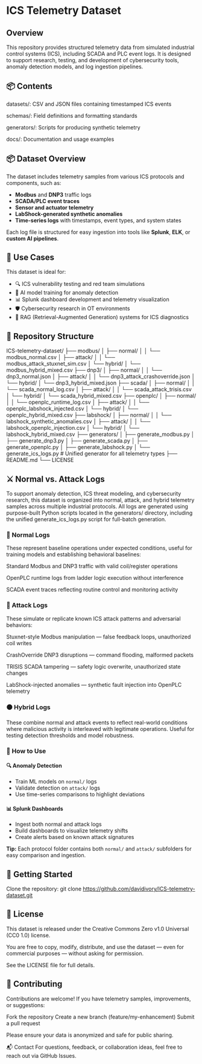 # ICS Telemetry Dataset
## Overview
This repository provides structured telemetry data from simulated industrial control systems (ICS), including SCADA and PLC event logs. It is designed to support research, testing, and development of cybersecurity tools, anomaly detection models, and log ingestion pipelines.

## 📦 Contents
datasets/: CSV and JSON files containing timestamped ICS events

schemas/: Field definitions and formatting standards

generators/: Scripts for producing synthetic telemetry

docs/: Documentation and usage examples

## 📦 Dataset Overview

The dataset includes telemetry samples from various ICS protocols and components, such as:

- **Modbus** and **DNP3** traffic logs
- **SCADA/PLC event traces**
- **Sensor and actuator telemetry**
- **LabShock-generated synthetic anomalies**
- **Time-series logs** with timestamps, event types, and system states

Each log file is structured for easy ingestion into tools like **Splunk**, **ELK**, or **custom AI pipelines**.

## 🧠 Use Cases

This dataset is ideal for:

- 🔍 ICS vulnerability testing and red team simulations  
- 🧪 AI model training for anomaly detection  
- 📊 Splunk dashboard development and telemetry visualization  
- 🛡️ Cybersecurity research in OT environments  
- 🧬 RAG (Retrieval-Augmented Generation) systems for ICS diagnostics

## 📁 Repository Structure

ICS-telemetry-dataset/
├── modbus/
│   ├── normal/
│   │   └── modbus_normal.csv
│   ├── attack/
│   │   └── modbus_attack_stuxnet_sim.csv
│   └── hybrid/
│       └── modbus_hybrid_mixed.csv
├── dnp3/
│   ├── normal/
│   │   └── dnp3_normal.json
│   ├── attack/
│   │   └── dnp3_attack_crashoverride.json
│   └── hybrid/
│       └── dnp3_hybrid_mixed.json
├── scada/
│   ├── normal/
│   │   └── scada_normal_log.csv
│   ├── attack/
│   │   └── scada_attack_trisis.csv
│   └── hybrid/
│       └── scada_hybrid_mixed.csv
├── openplc/
│   ├── normal/
│   │   └── openplc_runtime_log.csv
│   ├── attack/
│   │   └── openplc_labshock_injected.csv
│   └── hybrid/
│       └── openplc_hybrid_mixed.csv
├── labshock/
│   ├── normal/
│   │   └── labshock_synthetic_anomalies.csv
│   ├── attack/
│   │   └── labshock_openplc_injection.csv
│   └── hybrid/
│       └── labshock_hybrid_mixed.csv
├── generators/
│   ├── generate_modbus.py
│   ├── generate_dnp3.py
│   ├── generate_scada.py
│   ├── generate_openplc.py
│   ├── generate_labshock.py
│   └── generate_ics_logs.py  # Unified generator for all telemetry types
├── README.md
└── LICENSE


## ⚔️ Normal vs. Attack Logs
To support anomaly detection, ICS threat modeling, and cybersecurity research, this dataset is organized into normal, attack, and hybrid telemetry samples across multiple industrial protocols. All logs are generated using purpose-built Python scripts located in the generators/ directory, including the unified generate_ics_logs.py script for full-batch generation.

### 🔹 Normal Logs
These represent baseline operations under expected conditions, useful for training models and establishing behavioral baselines:

Standard Modbus and DNP3 traffic with valid coil/register operations

OpenPLC runtime logs from ladder logic execution without interference

SCADA event traces reflecting routine control and monitoring activity

### 🔺 Attack Logs
These simulate or replicate known ICS attack patterns and adversarial behaviors:

Stuxnet-style Modbus manipulation — false feedback loops, unauthorized coil writes

CrashOverride DNP3 disruptions — command flooding, malformed packets

TRISIS SCADA tampering — safety logic overwrite, unauthorized state changes

LabShock-injected anomalies — synthetic fault injection into OpenPLC telemetry

### ⚫ Hybrid Logs
These combine normal and attack events to reflect real-world conditions where malicious activity is interleaved with legitimate operations. Useful for testing detection thresholds and model robustness.

### 🧠 How to Use

#### 🔍 Anomaly Detection
- Train ML models on `normal/` logs
- Validate detection on `attack/` logs
- Use time-series comparisons to highlight deviations

#### 📊 Splunk Dashboards
- Ingest both normal and attack logs
- Build dashboards to visualize telemetry shifts
- Create alerts based on known attack signatures


**Tip:** Each protocol folder contains both `normal/` and `attack/` subfolders for easy comparison and ingestion.

## 🚀 Getting Started
Clone the repository:
git clone https://github.com/davidivory/ICS-telemetry-dataset.git

## 📜 License
This dataset is released under the Creative Commons Zero v1.0 Universal (CC0 1.0) license.

You are free to copy, modify, distribute, and use the dataset — even for commercial purposes — without asking for permission.

See the LICENSE file for full details.

## 🤝 Contributing
Contributions are welcome! If you have telemetry samples, improvements, or suggestions:

Fork the repository
Create a new branch (feature/my-enhancement)
Submit a pull request

Please ensure your data is anonymized and safe for public sharing.

📬 Contact
For questions, feedback, or collaboration ideas, feel free to reach out via GitHub Issues.
